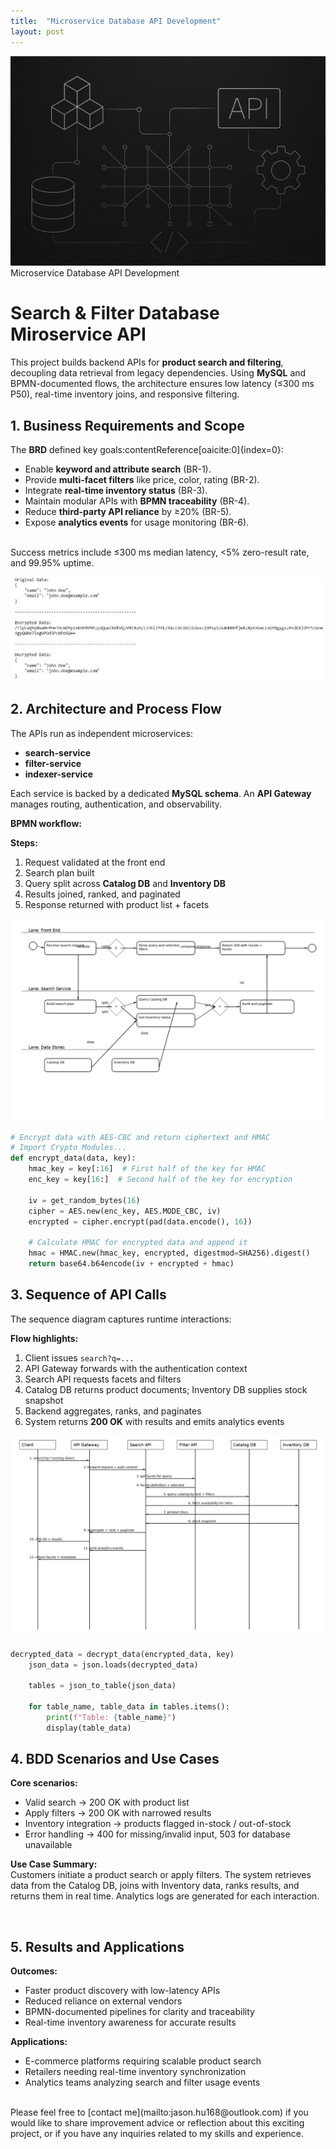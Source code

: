 ```yaml
---
title:  "Microservice Database API Development"
layout: post
---
```


![DB](https://github.com/HongchaoHu/HongchaoHu.github.io/blob/master/assets/Microservice_API.jpg?raw=true)
Microservice Database API Development


# **Search & Filter Database Miroservice API**

This project builds backend APIs for **product search and filtering**, decoupling data retrieval from legacy dependencies. Using **MySQL** and BPMN-documented flows, the architecture ensures low latency (≤300 ms P50), real-time inventory joins, and responsive filtering.  

## 1. **Business Requirements and Scope**
The **BRD** defined key goals:contentReference[oaicite:0]{index=0}:  

- Enable **keyword and attribute search** (BR-1).  
- Provide **multi-facet filters** like price, color, rating (BR-2).  
- Integrate **real-time inventory status** (BR-3).  
- Maintain modular APIs with **BPMN traceability** (BR-4).  
- Reduce **third-party API reliance** by ≥20% (BR-5).  
- Expose **analytics events** for usage monitoring (BR-6).  
<br>
Success metrics include ≤300 ms median latency, <5% zero-result rate, and 99.95% uptime. 

![encrtpP](https://github.com/HongchaoHu/HongchaoHu.github.io/blob/master/assets/encryptP.jpg?raw=true)

## 2. **Architecture and Process Flow**

The APIs run as independent microservices:

- **search-service**  
- **filter-service**  
- **indexer-service**  

Each service is backed by a dedicated **MySQL schema**. An **API Gateway** manages routing, authentication, and observability.

**BPMN workflow:**

**Steps:**
1. Request validated at the front end  
2. Search plan built  
3. Query split across **Catalog DB** and **Inventory DB**  
4. Results joined, ranked, and paginated  
5. Response returned with product list + facets  


![dataIlu](https://github.com/HongchaoHu/HongchaoHu.github.io/blob/master/assets/BPMN_SearchFilter.jpg?raw=true)

```Python
# Encrypt data with AES-CBC and return ciphertext and HMAC
# Import Crypto Modules...
def encrypt_data(data, key):
    hmac_key = key[:16]  # First half of the key for HMAC
    enc_key = key[16:]  # Second half of the key for encryption
    
    iv = get_random_bytes(16)
    cipher = AES.new(enc_key, AES.MODE_CBC, iv)
    encrypted = cipher.encrypt(pad(data.encode(), 16))
    
    # Calculate HMAC for encrypted data and append it
    hmac = HMAC.new(hmac_key, encrypted, digestmod=SHA256).digest()
    return base64.b64encode(iv + encrypted + hmac)
```

## 3. **Sequence of API Calls**

The sequence diagram captures runtime interactions:

**Flow highlights:**
1. Client issues `search?q=...`  
2. API Gateway forwards with the authentication context  
3. Search API requests facets and filters  
4. Catalog DB returns product documents; Inventory DB supplies stock snapshot  
5. Backend aggregates, ranks, and paginates  
6. System returns **200 OK** with results and emits analytics events  

![encrtpP](https://github.com/HongchaoHu/HongchaoHu.github.io/blob/master/assets/Sequence_SearchFilter.jpg?raw=true)

```Python
decrypted_data = decrypt_data(encrypted_data, key)
    json_data = json.loads(decrypted_data)
    
    tables = json_to_table(json_data)
    
    for table_name, table_data in tables.items():
        print(f"Table: {table_name}")
        display(table_data)
```

## 4. **BDD Scenarios and Use Cases**

**Core scenarios:**
- Valid search → 200 OK with product list  
- Apply filters → 200 OK with narrowed results  
- Inventory integration → products flagged in-stock / out-of-stock  
- Error handling → 400 for missing/invalid input, 503 for database unavailable  

**Use Case Summary:**  
Customers initiate a product search or apply filters. The system retrieves data from the Catalog DB, joins with Inventory data, ranks results, and returns them in real time. Analytics logs are generated for each interaction.  

<br>

## 5. **Results and Applications**

**Outcomes:**  
- Faster product discovery with low-latency APIs  
- Reduced reliance on external vendors  
- BPMN-documented pipelines for clarity and traceability  
- Real-time inventory awareness for accurate results  

**Applications:**  
- E-commerce platforms requiring scalable product search  
- Retailers needing real-time inventory synchronization  
- Analytics teams analyzing search and filter usage events

<br>
Please feel free to [contact me](mailto:jason.hu168@outlook.com) if you would like to share improvement advice or reflection about this exciting project, or if you have any inquiries related to my skills and experience.

